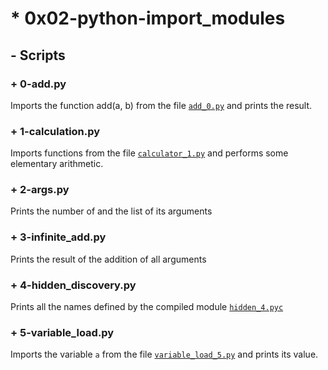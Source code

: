 # * 0x02-python-import_modules

## - Scripts

### + 0-add.py
Imports the function add(a, b) from the file [`add_0.py`](https://github.com/eu-dk3-t/alx-higher_level_programming/main/0x02-python-import_modules/add_0.py)
and prints the result.
### + 1-calculation.py
Imports functions from the file [`calculator_1.py`](https://github.com/eu-dk3-t/alx-higher_level_programming/blob/main/0x02-python-import_modules/calculator_1.py)
and performs some elementary arithmetic.
### + 2-args.py
Prints the number of and the list of its arguments
### + 3-infinite_add.py
Prints the result of the addition of all arguments
### + 4-hidden_discovery.py
Prints all the names defined by the compiled module [`hidden_4.pyc`](https://github.com/eu-dk3-t/alx-higher_level_programming/blob/main/0x02-python-import_modules/hidden_4.pyc)
### + 5-variable_load.py
Imports the variable `a` from the file 
[`variable_load_5.py`](https://github.com/eu-dk3-t/blob/main/alx-higher_level_programming/blob/main/0x02-python-import_modules/variable_load_5.py) and prints its value.
